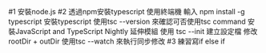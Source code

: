 #1 安裝node.js
#2 透過npm安裝typescript
使用終端機 輸入 npm install -g typescript 安裝typescript
使用tsc --version 來確認可否使用tsc command
安裝JavaScript and TypeScript Nightly 延伸模組
使用 tsc --init 建立設定檔 修改rootDir +  outDir
使用tsc --watch 來執行同步修改 
#3 練習寫if else if 
